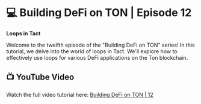 # 💻 Building DeFi on TON | Episode 12
**Loops in Tact**

Welcome to the twelfth episode of the "Building DeFi on TON" series! In this tutorial, we delve into the world of loops in Tact. We'll explore how to effectively use loops for various DeFi applications on the Ton blockchain.

## 📺 YouTube Video
Watch the full video tutorial here: [Building DeFi on TON | 12](https://youtu.be/t8nPVrbAVGY)
